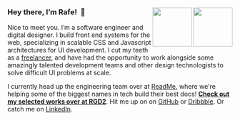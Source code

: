 ### Hey there, I’m Rafe!  👋 [<img align=right width=88 src=https://user-images.githubusercontent.com/886627/164981774-67761828-e6fa-4931-965c-f09acf6bc804.gif#gh-light-mode-only>][twitter#light][<img align=right width=88 src=https://user-images.githubusercontent.com/886627/164981126-0dd37f84-d334-4598-acc1-52b58d472a4c.png#gh-dark-mode-only></a>][twitter#dark]

Nice to meet you. I’m a software engineer and digital designer. I build front end systems for the web, specializing in scalable CSS and Javascript architectures for UI development. I cut my teeth as a [freelancer][rgd2], and have had the opportunity to work alongside some amazingly talented development teams and other design technologists to solve difficult UI problems at scale.

I currently head up the engineering team over at [ReadMe], where we're helping some of the biggest names in tech build their best docs! [**Check out my selected works over at RGD2**][works]. Hit me up on on [GitHub] or [Dribbble]. Or catch me on [LinkedIn].


[readme]: https://readme.io "ReadMe • A better docs experience for developers"
[rgd2]: https://www.rgd2.co "RGD2 Studios"
[works]: http://www.rgd2.co/where "RGD2 Studios • Selected Works"
[github]: https://github.com/rafegoldberg "Rafe’s GitHub Profile"
[dribbble]: https://dribbble.com/rgd2 "Rafe’s Dribbble Profile"
[linkedin]: https://www.linkedin.com/in/rafegoldberg "Rafe’s LinkedIn Profile"
[twitter#light]: https://twitter.com/rafegoldberg#gh-light-mode-only
[twitter#dark]: https://twitter.com/rafegoldberg#gh-dark-mode-only
